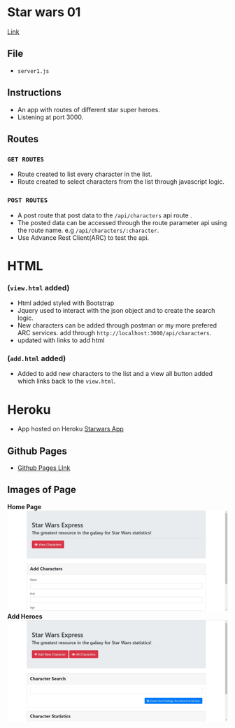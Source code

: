 # Star wars 01 
[Link](https://github.com/Tochiskool/starwars)
## File
* `server1.js`

## Instructions
- An app with routes of different star super heroes.
- Listening at port 3000.
## Routes
### `GET ROUTES`
- Route created to list every character in the list.
- Route created to select characters from the list through javascript logic.
### `POST ROUTES`
- A post route that post data to the `/api/characters` api route . 
- The posted data can be accessed through the route parameter api using the route name. e.g `/api/characters/:character`.
- Use Advance Rest Client(ARC) to test the api.

# HTML
### (`view.html` added)
* Html added styled with Bootstrap
* Jquery used to interact with the json object and to create the search logic.
* New characters can be added through postman or my more prefered ARC services. add through `http://localhost:3000/api/characters`.
* updated with links to add html
### (`add.html` added)
* Added to add new characters to the list and a view all button added which links back to the `view.html`.
# Heroku
- App hosted on Heroku [Starwars App](https://starwars-tochiskool.herokuapp.com/)
## Github Pages
* [Github Pages LInk](https://tochiskool.github.io/starwars/)
## Images of Page
**Home Page**
![Home page](https://github.com/Tochiskool/starwars/blob/main/assets/images/heroes.jpg?raw=true)
**Add Heroes**
![Add Heroes](https://github.com/Tochiskool/starwars/blob/main/assets/images/homepage.jpg?raw=true)